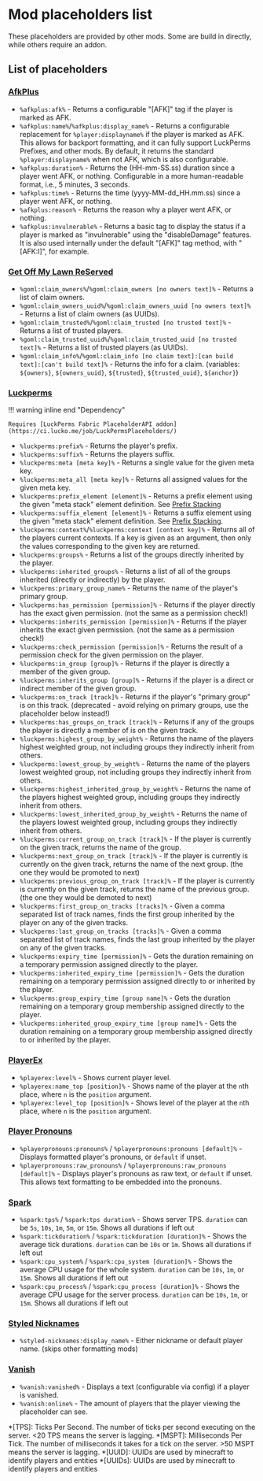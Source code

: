 # Mod placeholders list

These placeholders are provided by other mods. Some are build in directly, while others require an addon.

## List of placeholders

### [AfkPlus](https://modrinth.com/mod/afkplus)

- `%afkplus:afk%` - Returns a configurable "[AFK]" tag if the player is marked as AFK.
- `%afkplus:name%`/`%afkplus:display_name%` - Returns a configurable replacement for `%player:displayname%` if the player is marked as AFK.
  This allows for backport formatting, and it can fully support LuckPerms Prefixes, and other mods.  By default, it returns the standard
  `%player:displayname%` when not AFK, which is also configurable.
- `%afkplus:duration%` - Returns the (HH-mm-SS.ss) duration since a player went AFK, or nothing.
  Configurable in a more human-readable format, i.e., 5 minutes, 3 seconds.
- `%afkplus:time%` - Returns the time (yyyy-MM-dd_HH.mm.ss) since a player went AFK, or nothing.
- `%afkplus:reason%` - Returns the reason why a player went AFK, or nothing.
- `%afkplus:invulnerable%` - Returns a basic tag to display the status if a player is marked as "invulnerable" using the "disableDamage"
  features.  It is also used internally under the default "[AFK]" tag method, with "[AFK:I]", for example.

### [Get Off My Lawn ReServed](https://pb4.eu/#get-off-my-lawn)

- `%goml:claim_owners%`/`%goml:claim_owners [no owners text]%` - Returns a list of claim owners.
- `%goml:claim_owners_uuid%`/`%goml:claim_owners_uuid [no owners text]%` - Returns a list of claim owners (as UUIDs).
- `%goml:claim_trusted%`/`%goml:claim_trusted [no trusted text]%` - Returns a list of trusted players.
- `%goml:claim_trusted_uuid%`/`%goml:claim_trusted_uuid [no trusted text]%` - Returns a list of trusted players (as UUIDs).
- `%goml:claim_info%`/`%goml:claim_info [no claim text]:[can build text]:[can't build text]%` - Returns the info for a claim.
  (variables: `${owners}`, `${owners_uuid}`, `${trusted}`, `${trusted_uuid}`, `${anchor}`)

### [Luckperms](https://luckperms.net/)

!!! warning inline end "Dependency"

    Requires [LuckPerms Fabric PlaceholderAPI addon](https://ci.lucko.me/job/LuckPermsPlaceholders/)

- `%luckperms:prefix%` - Returns the player's prefix.
- `%luckperms:suffix%` - Returns the players suffix.
- `%luckperms:meta [meta key]%` - Returns a single value for the given meta key.
- `%luckperms:meta_all [meta key]%` - Returns all assigned values for the given meta key.
- `%luckperms:prefix_element [element]%` - Returns a prefix element using the given "meta stack" element definition.
  See [Prefix Stacking](https://luckperms.net/wiki/Prefix-&-Suffix-Stacking)
- `%luckperms:suffix_element [element]%` - Returns a suffix element using the given "meta stack" element definition.
  See [Prefix Stacking](https://luckperms.net/wiki/Prefix-&-Suffix-Stacking).
- `%luckperms:context%`/`%luckperms:context [context key]%` - Returns all of the players current contexts. If a key is
  given as an argument, then only the values corresponding to the given key are returned.
- `%luckperms:groups%` - Returns a list of the groups directly inherited by the player.
- `%luckperms:inherited_groups%` - Returns a list of all of the groups inherited (directly or indirectly) by the player.
- `%luckperms:primary_group_name%` - Returns the name of the player's primary group.
- `%luckperms:has_permission [permission]%` - Returns if the player directly has the exact given permission.
  (not the same as a permission check!)
- `%luckperms:inherits_permission [permission]%` - Returns if the player inherits the exact given permission.
  (not the same as a permission check!)
- `%luckperms:check_permission [permission]%` - Returns the result of a permission check for the given permission on the player.
- `%luckperms:in_group [group]%` - Returns if the player is directly a member of the given group.
- `%luckperms:inherits_group [group]%` - Returns if the player is a direct or indirect member of the given group.
- `%luckperms:on_track [track]%` - Returns if the player's "primary group" is on this track.
  (deprecated - avoid relying on primary groups, use the placeholder below instead!)
- `%luckperms:has_groups_on_track [track]%` - Returns if any of the groups the player is directly a member of is on the given track.
- `%luckperms:highest_group_by_weight%` - Returns the name of the players highest weighted group, not including groups they indirectly
  inherit from others.
- `%luckperms:lowest_group_by_weight%` - Returns the name of the players lowest weighted group, not including groups they indirectly inherit
  from others.
- `%luckperms:highest_inherited_group_by_weight%` - Returns the name of the players highest weighted group, including groups they indirectly
  inherit from others.
- `%luckperms:lowest_inherited_group_by_weight%` - Returns the name of the players lowest weighted group, including groups they indirectly
  inherit from others.
- `%luckperms:current_group_on_track [track]%` - If the player is currently on the given track, returns the name of the group.
- `%luckperms:next_group_on_track [track]%` - If the player is currently is currently on the given track, returns the name of the next
  group. (the one they would be promoted to next)
- `%luckperms:previous_group_on_track [track]%` - If the player is currently is currently on the given track, returns the name of the
  previous group. (the one they would be demoted to next)
- `%luckperms:first_group_on_tracks [tracks]%` - Given a comma separated list of track names, finds the first group inherited by the player
  on any of the given tracks.
- `%luckperms:last_group_on_tracks [tracks]%` - Given a comma separated list of track names, finds the last group inherited by the player on
  any of the given tracks.
- `%luckperms:expiry_time [permission]%` - Gets the duration remaining on a temporary permission assigned directly to the player.
- `%luckperms:inherited_expiry_time [permission]%` - Gets the duration remaining on a temporary permission assigned directly to or inherited
  by the player.
- `%luckperms:group_expiry_time [group name]%` - Gets the duration remaining on a temporary group membership assigned directly to the
  player.
- `%luckperms:inherited_group_expiry_time [group name]%` - Gets the duration remaining on a temporary group membership assigned directly to
  or inherited by the player.

### [PlayerEx](https://www.curseforge.com/minecraft/mc-mods/playerex)

- `%playerex:level%` - Shows current player level.
- `%playerex:name_top [position]%` - Shows name of the player at the `n`th place, where `n` is the `position` argument.
- `%playerex:level_top [position]%` - Shows level of the player at the `n`th place, where `n` is the `position` argument.

### [Player Pronouns](https://modrinth.com/mod/player-pronouns)

- `%playerpronouns:pronouns%` / `%playerpronouns:pronouns [default]%` - Displays formatted player's pronouns, or `default` if unset.
- `%playerpronouns:raw_pronouns%` / `%playerpronouns:raw_pronouns [default]%` - Displays player's pronouns as raw text, or `default` if
  unset. This allows text formatting to be embedded into the pronouns.

### [Spark](https://spark.lucko.me/download)

- `%spark:tps%` / `%spark:tps duration%` - Shows server TPS. `duration` can be `5s`, `10s`, `1m`, `5m`, or `15m`. Shows all durations if
  left out
- `%spark:tickduration%` / `%spark:tickduration [duration]%` - Shows the average tick durations. `duration` can be `10s` or `1m`. Shows all
  durations if left out
- `%spark:cpu_system%` / `%spark:cpu_system [duration]%` - Shows the average CPU usage for the whole system. `duration` can be `10s`, `1m`,
  or `15m`. Shows all durations if left out
- `%spark:cpu_process%` / `%spark:cpu_process [duration]%` - Shows the average CPU usage for the server process. `duration` can be `10s`,
  `1m`, or `15m`. Shows all durations if left out

### [Styled Nicknames](https://www.curseforge.com/minecraft/mc-mods/styled-nicknames)

- `%styled-nicknames:display_name%` - Either nickname or default player name. (skips other formatting mods)

### [Vanish](https://modrinth.com/mod/vanish)

- `%vanish:vanished%` - Displays a text (configurable via config) if a player is vanished.
- `%vanish:online%` - The amount of players that the player viewing the placeholder can see.

*[TPS]: Ticks Per Second. The number of ticks per second executing on the server. <20 TPS means the server is lagging.
*[MSPT]: Milliseconds Per Tick. The number of milliseconds it takes for a tick on the server. >50 MSPT means the server is lagging.
*[UUID]: UUIDs are used by minecraft to identify players and entities
*[UUIDs]: UUIDs are used by minecraft to identify players and entities
